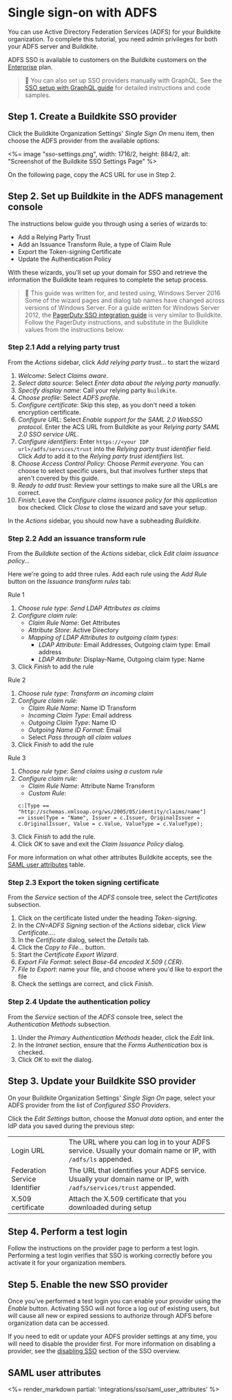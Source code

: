 # Single sign-on with ADFS

You can use Active Directory Federation Services (ADFS) for your Buildkite organization. To complete this tutorial, you need admin privileges for both your ADFS server and Buildkite.

ADFS SSO is available to customers on the Buildkite customers on the [Enterprise](https://buildkite.com/pricing) plan.

> 📘 You can also set up SSO providers manually with GraphQL.
> See the <a href="/docs/integrations/sso/sso-setup-with-graphql">SSO setup with GraphQL guide</a> for detailed instructions and code samples.

## Step 1. Create a Buildkite SSO provider

Click the Buildkite Organization Settings' _Single Sign On_ menu item, then choose the ADFS provider from the available options:

<%= image "sso-settings.png", width: 1716/2, height: 884/2, alt: "Screenshot of the Buildkite SSO Settings Page" %>

On the following page, copy the ACS URL for use in Step 2.

## Step 2. Set up Buildkite in the ADFS management console

The instructions below guide you through using a series of wizards to:

- Add a Relying Party Trust
- Add an Issuance Transform Rule, a type of Claim Rule
- Export the Token-signing Certificate
- Update the Authentication Policy

With these wizards, you'll set up your domain for SSO and retrieve the information the Buildkite team requires to complete the setup process.

> 📘 This guide was written for, and tested using, Windows Server 2016
> Some of the wizard pages and dialog tab names have changed across versions of Windows Server.
> For a guide written for Windows Server 2012, the <a href="https://www.pagerduty.com/docs/guides/adfs-sso-guide/">PagerDuty SSO integration guide</a> is very similar to Buildkite. Follow the PagerDuty instructions, and substitute in the Buildkite values from the instructions below.

### Step 2.1 Add a relying party trust

From the _Actions_ sidebar, click _Add relying party trust..._ to start the wizard

1. _Welcome_: Select _Claims aware_.
2. _Select data source_: Select _Enter data about the relying party manually_.
3. _Specify display name_: Call your relying party `Buildkite`.
4. _Choose profile_: Select _ADFS profile_.
5. _Configure certificate_: Skip this step, as you don't need a token encryption certificate.
6. _Configure URL_:
   Select _Enable support for the SAML 2.0 WebSSO protocol_.
   Enter the ACS URL from Buildkite as your _Relying party SAML 2.0 SSO service URL_.
7. _Configure identifiers_:
   Enter `https://<your IDP url>/adfs/services/trust` into the _Relying party trust identifier_ field.
   Click _Add_ to add it to the _Relying party trust identifiers_ list.
8. _Choose Access Control Policy_:
   Choose _Permit everyone_.
   You can choose to select specific users, but that involves further steps that aren't covered by this guide.
9. _Ready to add trust_: Review your settings to make sure all the URLs are correct.
10. _Finish_:
    Leave the _Configure claims issuance policy for this application_ box checked.
    Click _Close_ to close the wizard and save your setup.

In the _Actions_ sidebar, you should now have a subheading _Buildkite_.

### Step 2.2 Add an issuance transform rule

From the _Buildkite_ section of the _Actions_ sidebar, click _Edit claim issuance policy..._

Here we're going to add three rules. Add each rule using the _Add Rule_ button on the _Issuance transform rules_ tab:

Rule 1

1. _Choose rule type_: _Send LDAP Attributes as claims_
2. _Configure claim rule_:
   - _Claim Rule Name_: Get Attributes
   - _Attribute Store_: Active Directory
   - _Mapping of LDAP Attributes to outgoing claim types_:
     - _LDAP Attribute_: Email Addresses, Outgoing claim type: Email address
     - _LDAP Attribute_: Display-Name, Outgoing claim type: Name
3. Click _Finish_ to add the rule

Rule 2

1. _Choose rule type_: _Transform an incoming claim_
2. _Configure claim rule_:
   - _Claim Rule Name_: Name ID Transform
   - _Incoming Claim Type_: Email address
   - _Outgoing Claim Type_: Name ID
   - _Outgoing Name ID Format_: Email
   - Select _Pass through all claim values_
3. Click _Finish_ to add the rule

Rule 3

1. _Choose rule type_: _Send claims using a custom rule_
2. _Configure claim rule_:
   - _Claim Rule Name_: Attribute Name Transform
   - _Custom Rule_:
   <pre><code>c:[Type == "http://schemas.xmlsoap.org/ws/2005/05/identity/claims/name"]
   => issue(Type = "Name", Issuer = c.Issuer, OriginalIssuer = c.OriginalIssuer, Value = c.Value, ValueType = c.ValueType);</code></pre>
3. Click _Finish_ to add the rule.
4. Click _OK_ to save and exit the _Claim Issuance Policy_ dialog.

For more information on what other attributes Buildkite accepts, see the [SAML user attributes](#saml-user-attributes) table.

### Step 2.3 Export the token signing certificate

From the _Service_ section of the _ADFS_ console tree, select the _Certificates_ subsection.

1.  Click on the certificate listed under the heading _Token-signing_.
2.  In the _CN=ADFS Signing_ section of the _Actions_ sidebar, click _View Certificate..._.
3.  In the _Certificate_ dialog, select the _Details_ tab.
4.  Click the _Copy to File..._ button.
5.  Start the _Certificate Export Wizard_.
6.  _Export File Format_: select _Base-64 encoded X.509 (.CER)_.
7.  _File to Export_: name your file, and choose where you'd like to export the file
8.  Check the settings are correct, and click _Finish_.

### Step 2.4 Update the authentication policy

From the _Service_ section of the _ADFS_ console tree, select the _Authentication Methods_ subsection.

1. Under the _Primary Authentication Methods_ header, click the _Edit_ link.
2. In the _Intranet_ section, ensure that the _Forms Authentication_ box is checked.
3. Click _OK_ to exit the dialog.

## Step 3. Update your Buildkite SSO provider

On your Buildkite Organization Settings' _Single Sign On_ page, select your ADFS provider from the list of _Configured SSO Providers_.

Click the _Edit Settings_ button, choose the _Manual data_ option, and enter the IdP data you saved during the previous step:

<table>
    <tr>
        <td>Login URL</td>
        <td>
          The URL where you can log in to your ADFS service. Usually your domain name or IP, with <code>/adfs/ls</code> appended.
        </td>
    </tr>
    <tr>
        <td>Federation Service Identifier</td>
        <td>
            The URL that identifies your ADFS service. Usually your domain name or IP, with <code>/adfs/services/trust</code> appended.
        </td>
    </tr>
    <tr>
        <td>X.509 certificate</td>
        <td>
       	  Attach the X.509 certificate that you downloaded during setup
        </td>
    </tr>
</table>

## Step 4. Perform a test login

Follow the instructions on the provider page to perform a test login. Performing a test login verifies that SSO is working correctly before you activate it for your organization members.

## Step 5. Enable the new SSO provider

Once you've performed a test login you can enable your provider using the _Enable_ button. Activating SSO will not force a log out of existing users, but will cause all new or expired sessions to authorize through ADFS before organization data can be accessed.

If you need to edit or update your ADFS provider settings at any time, you will need to disable the provider first. For more information on disabling a provider, see the [disabling SSO](/docs/integrations/sso#disabling-and-removing-sso) section of the SSO overview.

## SAML user attributes

<%= render_markdown partial: 'integrations/sso/saml_user_attributes' %>
